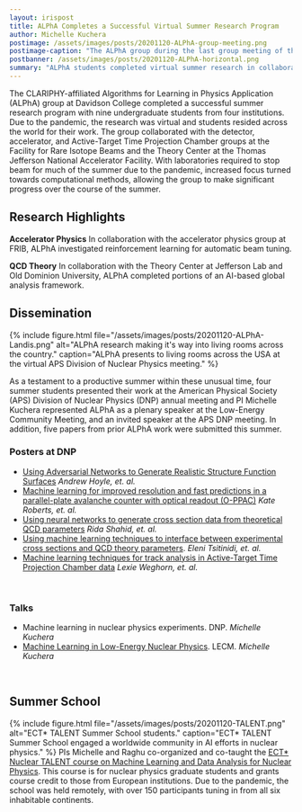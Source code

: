 ```yaml
---
layout: irispost
title: ALPhA Completes a Successful Virtual Summer Research Program
author: Michelle Kuchera
postimage: /assets/images/posts/20201120-ALPhA-group-meeting.png
postimage-caption: "The ALPhA group during the last group meeting of the summer."
postbanner: /assets/images/posts/20201120-ALPhA-horizontal.png
summary: "ALPhA students completed virtual summer research in collaboration with the Thomas Jefferson National Accelerator Facility and the Facility for Rare Isotope Beams."
---
```


<!--
{% include figure.html
    file="/assets/images/posts/20201120-ALPhA-group-meeting.png"
    alt="Tracking with A Common Tracking Software (ACTS)"
    caption="ALPhAAAAAA"
%}

{% include figure.html
    file="/assets/images/posts//assets/images/posts/20201120-ALPhA-group-meeting.png"
    alt="Extending the Physics Reach of LHCb in Run 3 and Boost-Histogram for Analysis System"
    caption="ALPHA again!"
%}
-->
The CLARIPHY-affiliated Algorithms for Learning in Physics Application (ALPhA) group at Davidson College
completed a successful summer research program with nine undergraduate students from four institutions.
Due to the pandemic, the research was virtual and students resided across the world for their work. The group collaborated
with the detector, accelerator, and Active-Target Time Projection Chamber groups at the Facility for Rare Isotope Beams and the Theory Center
at the Thomas Jefferson National Accelerator Facility. With laboratories required to stop beam for much of the summer due to the pandemic, increased focus turned towards computational methods, allowing the group to make significant progress over the course of the summer.

## Research Highlights

**Accelerator Physics** In collaboration with the accelerator physics group at FRIB,
ALPhA investigated reinforcement learning for automatic beam tuning.

**QCD Theory** In collaboration with the Theory Center at Jefferson Lab and Old Dominion
University, ALPhA completed portions of an AI-based global analysis framework.



<!-- All the posters from the session are available here:
[IRIS-HEP Poster Session 2020](http://indico.cern.ch/event/894127/) -->

## Dissemination
{% include figure.html
    file="/assets/images/posts/20201120-ALPhA-Landis.png"
    alt="ALPhA research making it's way into living rooms across the country."
    caption="ALPhA presents to living rooms across the USA at the virtual APS Division of Nuclear Physics meeting."
%}

As a testament to a productive summer within these unusual time, four summer students presented their work at the American Physical Society (APS) Division of Nuclear Physics (DNP) annual meeting and PI Michelle Kuchera represented ALPhA as a plenary speaker at the Low-Energy Community Meeting, and an invited speaker at the APS DNP meeting. In addition, five papers from prior ALPhA work were submitted this summer.

### Posters at DNP
* [Using Adversarial Networks to Generate Realistic Structure Function Surfaces](https://youtu.be/fNnh73dxMi8) *Andrew Hoyle, et. al.*
* [Machine learning for improved resolution and fast predictions in a parallel-plate avalanche counter with optical readout (O-PPAC)](https://youtu.be/JcgIZO6W1hw) *Kate Roberts, et. al.*
* [Using neural networks to generate cross section data from theoretical QCD parameters](https://youtu.be/FsuGnnZvWtE) *Rida Shahid, et. al.*
* [Using machine learning techniques to interface between experimental cross sections and QCD theory parameters](https://youtu.be/OiFyJOvWqz0). *Eleni Tsitinidi, et. al.*
* [Machine learning techniques for track analysis in Active-Target Time Projection Chamber data](https://youtu.be/HKw5jeAr498) *Lexie Weghorn, et. al.*

&nbsp;
### Talks
* Machine learning in nuclear physics experiments. DNP. *Michelle Kuchera*
* [Machine Learning in Low-Energy Nuclear Physics](https://indico.frib.msu.edu/event/27/attachments/114/656/Kuchera_ML_LECM2020.pdf). LECM. *Michelle Kuchera*

&nbsp;
## Summer School
{% include figure.html
    file="/assets/images/posts/20201120-TALENT.png"
    alt="ECT* TALENT Summer School students."
    caption="ECT* TALENT Summer School engaged a worldwide community in AI efforts in nuclear physics."
%}
PIs Michelle and Raghu co-organized and co-taught the [ECT* Nuclear TALENT course on Machine Learning and Data Analysis for Nuclear Physics](https://github.com/NuclearTalent/MachineLearningECT). This course is for nuclear physics graduate students and grants course credit to those from European institutions. Due to the pandemic, the school was held remotely, with over 150 participants tuning in from all six inhabitable continents.


<!--
## Papers submitted
* GAN
*
*
*
-->
